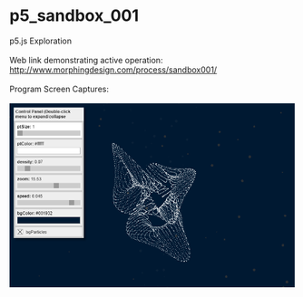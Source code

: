 # p5_sandbox_001
p5.js Exploration
<br />
<br />
Web link demonstrating active operation: http://www.morphingdesign.com/process/sandbox001/
<br />
<br />
Program Screen Captures:
<br />
<br />
![Intro Screen Capture](images/screen_tranguloidTrefoil.png)
<br />
